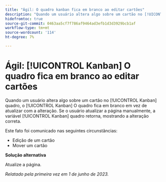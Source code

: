 ```yaml
---
title: "Ágil: O quadro kanban fica em branco ao editar cartões"
description: "Quando um usuário altera algo sobre um cartão no [!UICONTROL Kanban] quadro, o [!UICONTROL Kanban] O quadro fica em branco em vez de atualizar com a alteração. Se o usuário atualizar a página manualmente, a variável [!UICONTROL Kanban] quadro retorna, mostrando a mudança correta."
hidefromtoc: true
source-git-commit: 0463aa5cf7f786af9464ad3efb1d3d3929bcb1af
workflow-type: tm+mt
source-wordcount: '114'
ht-degree: 7%

---
```



# Ágil: [!UICONTROL Kanban] O quadro fica em branco ao editar cartões

Quando um usuário altera algo sobre um cartão no [!UICONTROL Kanban] quadro, o [!UICONTROL Kanban] O quadro fica em branco em vez de atualizar com a alteração. Se o usuário atualizar a página manualmente, a variável [!UICONTROL Kanban] quadro retorna, mostrando a alteração correta.

Este fato foi comunicado nas seguintes circunstâncias:

* Edição de um cartão
* Mover um cartão

**Solução alternativa**

Atualize a página.

_Relatado pela primeira vez em 1 de junho de 2023._

